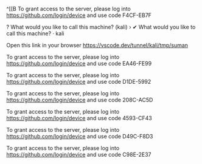 

^[[B
To grant access to the server, please log into https://github.com/login/device and use code F4CF-EB7F

? What would you like to call this machine? (kali) › ✔ What would you like to call this machine? · kali

Open this link in your browser https://vscode.dev/tunnel/kali/tmp/suman

To grant access to the server, please log into https://github.com/login/device and use code EA46-FE99

To grant access to the server, please log into https://github.com/login/device and use code D1DE-5992

To grant access to the server, please log into https://github.com/login/device and use code 208C-AC5D

To grant access to the server, please log into https://github.com/login/device and use code 4593-CF43

To grant access to the server, please log into https://github.com/login/device and use code D49C-F8D3

To grant access to the server, please log into https://github.com/login/device and use code C98E-2E37
